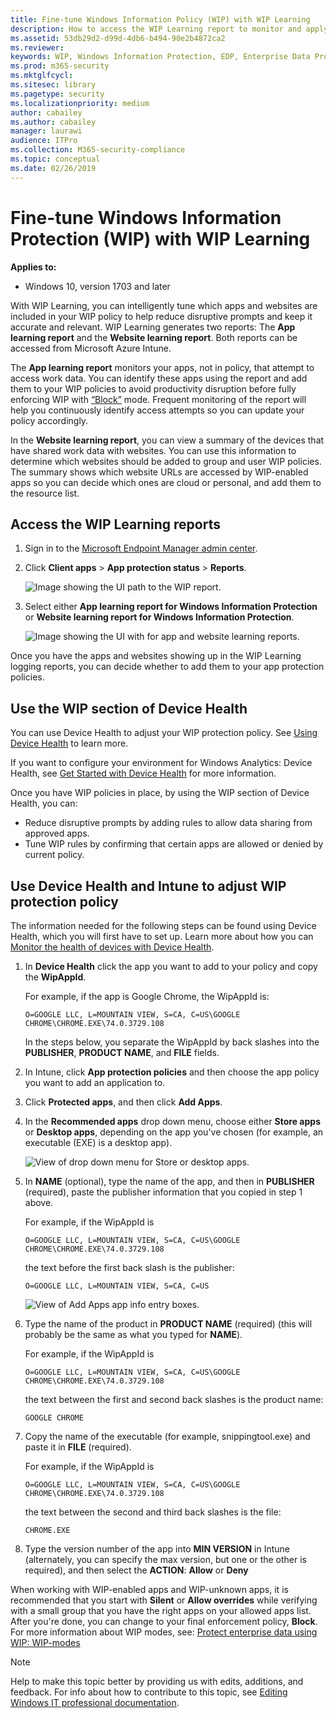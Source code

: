 ```yaml
---
title: Fine-tune Windows Information Policy (WIP) with WIP Learning
description: How to access the WIP Learning report to monitor and apply Windows Information Protection in your company.
ms.assetid: 53db29d2-d99d-4db6-b494-90e2b4872ca2
ms.reviewer: 
keywords: WIP, Windows Information Protection, EDP, Enterprise Data Protection, WIP Learning
ms.prod: m365-security
ms.mktglfcycl:
ms.sitesec: library
ms.pagetype: security
ms.localizationpriority: medium
author: cabailey
ms.author: cabailey
manager: laurawi
audience: ITPro
ms.collection: M365-security-compliance
ms.topic: conceptual
ms.date: 02/26/2019
---
```


# Fine-tune Windows Information Protection (WIP) with WIP Learning
**Applies to:**

- Windows 10, version 1703 and later

With WIP Learning, you can intelligently tune which apps and websites are included in your WIP policy to help reduce disruptive prompts and keep it accurate and relevant. WIP Learning generates two reports: The **App learning report** and the **Website learning report**. Both reports can be accessed from Microsoft Azure Intune.

The **App learning report** monitors your apps, not in policy, that attempt to access work data. You can identify these apps using the report and add them to your WIP policies to avoid productivity disruption before fully enforcing WIP with [“Block”](protect-enterprise-data-using-wip.md#bkmk-modes) mode. Frequent monitoring of the report will help you continuously identify access attempts so you can update your policy accordingly.

In the **Website learning report**, you can view a summary of the devices that have shared work data with websites. You can use this information to determine which websites should be added to group and user WIP policies. The summary shows which website URLs are accessed by WIP-enabled apps so you can decide which ones are cloud or personal, and add them to the resource list.

## Access the WIP Learning reports

1. Sign in to the [Microsoft Endpoint Manager admin center](https://go.microsoft.com/fwlink/?linkid=2109431).

1. Click **Client apps** > **App protection status** > **Reports**.

   ![Image showing the UI path to the WIP report.](images/access-wip-learning-report.png) 

1. Select either **App learning report for Windows Information Protection** or **Website learning report for Windows Information Protection**. 

   ![Image showing the UI with for app and website learning reports.](images/wip-learning-select-report.png) 

Once you have the apps and websites showing up in the WIP Learning logging reports, you can decide whether to add them to your app protection policies. 

## Use the WIP section of Device Health

You can use Device Health to adjust your WIP protection policy. See [Using Device Health](/windows/deployment/update/device-health-using#windows-information-protection) to learn more.

If you want to configure your environment for Windows Analytics: Device Health, see [Get Started with Device Health](/windows/deployment/update/device-health-get-started) for more information.

Once you have WIP policies in place, by using the WIP section of Device Health, you can:

- Reduce disruptive prompts by adding rules to allow data sharing from approved apps.
- Tune WIP rules by confirming that certain apps are allowed or denied by current policy.

## Use Device Health and Intune to adjust WIP protection policy

The information needed for the following steps can be found using Device Health, which you will first have to set up. Learn more about how you can  [Monitor the health of devices with Device Health](/windows/deployment/update/device-health-monitor).

1. In **Device Health** click the app you want to add to your policy and copy the **WipAppId**.

    For example, if the app is Google Chrome, the WipAppId is:

    `O=GOOGLE LLC, L=MOUNTAIN VIEW, S=CA, C=US\GOOGLE CHROME\CHROME.EXE\74.0.3729.108`
    
    In the steps below, you separate the WipAppId by back slashes into the **PUBLISHER**, **PRODUCT NAME**, and **FILE** fields.

2. In Intune, click **App protection policies** and then choose the app policy you want to add an application to.

3. Click **Protected apps**, and then click **Add Apps**.

4. In the **Recommended apps** drop down menu, choose either **Store apps** or **Desktop apps**, depending on the app you've chosen (for example, an executable (EXE) is a desktop app). 

    ![View of drop down menu for Store or desktop apps.](images/wip-learning-choose-store-or-desktop-app.png)

5. In **NAME** (optional), type the name of the app, and then in **PUBLISHER** (required), paste the publisher information that you copied in step 1 above.

    For example, if the WipAppId is

    `O=GOOGLE LLC, L=MOUNTAIN VIEW, S=CA, C=US\GOOGLE CHROME\CHROME.EXE\74.0.3729.108`

    the text before the first back slash is the publisher:

    `O=GOOGLE LLC, L=MOUNTAIN VIEW, S=CA, C=US`

    ![View of Add Apps app info entry boxes.](images/wip-learning-app-info.png)

6. Type the name of the product in **PRODUCT NAME** (required)  (this will probably be the same as what you typed for **NAME**).

    For example, if the WipAppId is

    `O=GOOGLE LLC, L=MOUNTAIN VIEW, S=CA, C=US\GOOGLE CHROME\CHROME.EXE\74.0.3729.108`

    the text between the first and second back slashes is the product name:

    `GOOGLE CHROME`

7. Copy the name of the executable (for example, snippingtool.exe) and paste it in **FILE** (required).

    For example, if the WipAppId is

    `O=GOOGLE LLC, L=MOUNTAIN VIEW, S=CA, C=US\GOOGLE CHROME\CHROME.EXE\74.0.3729.108`

    the text between the second and third back slashes is the file:

    `CHROME.EXE`

8. Type the version number of the app into **MIN VERSION** in Intune (alternately, you can specify the max version, but one or the other is required), and then select the **ACTION**: **Allow** or **Deny**

When working with WIP-enabled apps and WIP-unknown apps, it is recommended that you start with **Silent** or **Allow overrides** while verifying with a small group that you have the right apps on your allowed apps list. After you're done, you can change to your final enforcement policy, **Block**. For more information about WIP modes, see: [Protect enterprise data using WIP: WIP-modes](protect-enterprise-data-using-wip.md#bkmk-modes)

>[!NOTE]
>Help to make this topic better by providing us with edits, additions, and feedback. For info about how to contribute to this topic, see [Editing Windows IT professional documentation](https://github.com/Microsoft/windows-itpro-docs/blob/master/CONTRIBUTING.md).
